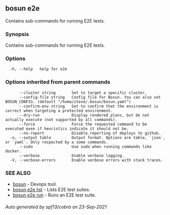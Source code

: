 ## bosun e2e

Contains sub-commands for running E2E tests.

### Synopsis

Contains sub-commands for running E2E tests.

### Options

```
  -h, --help   help for e2e
```

### Options inherited from parent commands

```
      --cluster string       Set to target a specific cluster.
      --config-file string   Config file for Bosun. You can also set BOSUN_CONFIG. (default "/home/steve/.bosun/bosun.yaml")
      --confirm-env string   Set to confirm that the environment is correct when targeting a protected environment.
      --dry-run              Display rendered plans, but do not actually execute (not supported by all commands).
      --force                Force the requested command to be executed even if heuristics indicate it should not be.
      --no-report            Disable reporting of deploys to github.
  -o, --output table         Output format. Options are table, `json`, or `yaml`. Only respected by a some commands.
      --sudo                 Use sudo when running commands like docker.
      --verbose              Enable verbose logging.
  -V, --verbose-errors       Enable verbose errors with stack traces.
```

### SEE ALSO

* [bosun](bosun.md)	 - Devops tool.
* [bosun e2e list](bosun_e2e_list.md)	 - Lists E2E test suites.
* [bosun e2e run](bosun_e2e_run.md)	 - Runs an E2E test suite.

###### Auto generated by spf13/cobra on 23-Sep-2021
